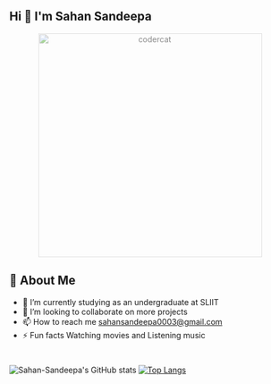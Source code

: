 ## Hi 👋 I'm Sahan Sandeepa 

<p align="center">
  <img src="https://github.com/Sahan-Sandeepa/Sahan-Sandeepa/assets/122716935/7d29909f-9990-4769-b897-8f65444c6363" alt="codercat" height="400" style="opacity: 0.5; background-color: rgba(255, 255, 255, 0.5);">
</p>

<!-- **Sahan-Sandeepa/Sahan-Sandeepa** is a ✨ _special_ ✨ repository because its `README.md` (this file) appears on your GitHub profile.

Here are some ideas to get you started:

- 🔭 I’m currently working on ... -->
## 🙋 About Me
- 🌱 I’m currently studying as an undergraduate at SLIIT
- 👯 I’m looking to collaborate on more projects
- 📫 How to reach me sahansandeepa0003@gmail.com
- ⚡ Fun facts Watching movies and Listening music
<!--
- 🤔 I’m looking for help with ...
- 💬 Ask me about ...
- 📫 How to reach me: ...
- 😄 Pronouns: ... -->
<!-- [![Top Langs](https://github-readme-stats.vercel.app/api/top-langs/?username=Sahan-Sandeepa&size_weight=0.5&count_weight=0.5)](https://github.com/Sahan-Sandeepa/github-readme-stats) -->
#
![Sahan-Sandeepa's GitHub stats](https://github-readme-stats-sigma-five.vercel.app/api?username=Sahan-Sandeepa&show_icons=true&theme=radical&rank_icon=github&bg_color=fffefe&text_color=434d58&icon_color=4c71f2&ring_color=4c71f2&theme=transparent)
[![Top Langs](https://github-readme-stats.vercel.app/api/top-langs/?username=Sahan-Sandeepa&size_weight=0.1&count_weight=1&layout=compact&langs_count=8)](https://github.com/Sahan-Sandeepa/github-readme-stats)

